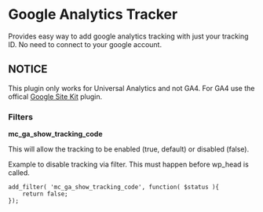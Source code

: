 Google Analytics Tracker
========================
Provides easy way to add google analytics tracking with just your tracking ID.  No need to connect to your google account.

## NOTICE
This plugin only works for Universal Analytics and not GA4.  For GA4 use the offical [Google Site Kit](https://wordpress.org/plugins/google-site-kit/) plugin.

### Filters
**mc_ga_show_tracking_code**

This will allow the tracking to be enabled (true, default) or disabled (false).

Example to disable tracking via filter.  This must happen before wp_head is called.
```
add_filter( 'mc_ga_show_tracking_code', function( $status ){
    return false;
});
```
